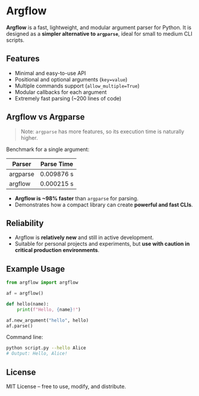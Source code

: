 # Argflow

**Argflow** is a fast, lightweight, and modular argument parser for Python.
It is designed as a **simpler alternative to `argparse`**, ideal for small to medium CLI scripts.


## Features

* Minimal and easy-to-use API
* Positional and optional arguments (`key=value`)
* Multiple commands support (`allow_multiple=True`)
* Modular callbacks for each argument
* Extremely fast parsing (\~200 lines of code)

## Argflow vs Argparse

> Note: `argparse` has more features, so its execution time is naturally higher.

Benchmark for a single argument:

| Parser   | Parse Time |
| -------- | ---------- |
| argparse | 0.009876 s |
| argflow  | 0.000215 s |

* **Argflow is \~98% faster** than `argparse` for parsing.
* Demonstrates how a compact library can create **powerful and fast CLIs**.

## Reliability

* Argflow is **relatively new** and still in active development.
* Suitable for personal projects and experiments, but **use with caution in critical production environments**.

## Example Usage

```python
from argflow import argflow

af = argflow()

def hello(name):
    print(f"Hello, {name}!")

af.new_argument("hello", hello)
af.parse()
```

Command line:

```bash
python script.py --hello Alice
# Output: Hello, Alice!
```


## License

MIT License – free to use, modify, and distribute.
